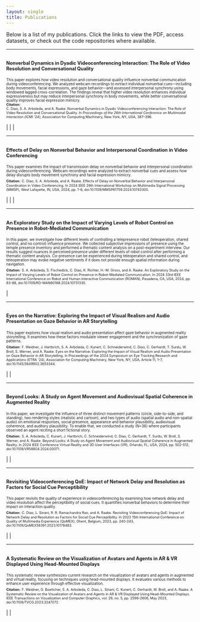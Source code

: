 ```yaml
---
layout: single
title: Publications
---
```


Below is a list of my publications. Click the links to view the PDF, access datasets, or check out the code repositories where available.

---

## <span style="font-size:0.6em;">Nonverbal Dynamics in Dyadic Videoconferencing Interaction: The Role of Video Resolution and Conversational Quality</span> 
<span style="font-size:0.7em;">This paper explores how video resolution and conversational quality influence nonverbal communication during videoconferencing. We analyzed webcam recordings to extract individual nonverbal cues—including body movements, facial expressions, and gaze behavior—and assessed interpersonal synchrony using windowed lagged cross-correlation. The findings reveal that higher video resolution enhances individual expressiveness but may reduce interpersonal synchrony in body movements, while better conversational quality improves facial expression mimicry.</span>  
<span style="font-size:0.65em;">**Citation:**</span>  
<span style="font-size:0.65em;">C. Diao, S. A. Arboleda, and A. Raake. Nonverbal Dynamics in Dyadic Videoconferencing Interaction: The Role of Video Resolution and Conversational Quality. In *Proceedings of the 26th International Conference on Multimodal Interaction (ICMI '24)*, Association for Computing Machinery, New York, NY, USA, 387–396.</span>  
<div style="margin-top: 10px;">
  <a href="https://doi.org/10.1145/3678957.3685733" title="DOI">
    <i class="fas fa-link"></i>
  </a> | 
  <a href="{{ site.baseurl }}/assets/pdfs/publication1.pdf" title="PDF">
    <i class="fas fa-file-pdf"></i>
  </a> | 
  <a href="https://osf.io/5tpmf/" title="Dataset">
    <i class="fas fa-database"></i>
  </a> | 
  <a href="https://github.com/daoramey/Nonverbal-Dynamics-VC-Resolution" title="Code">
    <i class="fas fa-code"></i>
  </a>
</div>

---

## <span style="font-size:0.6em;">Effects of Delay on Nonverbal Behavior and Interpersonal Coordination in Video Conferencing</span>
<span style="font-size:0.7em;">This paper examines the impact of transmission delay on nonverbal behavior and interpersonal coordination during videoconferencing. Webcam recordings were analyzed to extract nonverbal cues and assess how delay disrupts body movement synchrony and facial expression mimicry.</span>  
<span style="font-size:0.65em;">**Citation:**</span>
<span style="font-size:0.65em;">C. Diao, S. A. Arboleda, and A. Raake. Effects of Delay on Nonverbal Behavior and Interpersonal Coordination in Video Conferencing. In 2024 IEEE 26th International Workshop on Multimedia Signal Processing (MMSP), West Lafayette, IN, USA, 2024, pp. 1-6, doi:10.1109/MMSP61759.2024.10743300.</span>

<div style="margin-top: 10px;"> <a href="https://doi.org/10.1109/MMSP61759.2024.10743300" title="DOI"> <i class="fas fa-link"></i> </a> | <a href="{{ site.baseurl }}/assets/pdfs/publication2.pdf" title="PDF"> <i class="fas fa-file-pdf"></i> </a> | <a href="https://osf.io/xgq7d/" title="Dataset"> <i class="fas fa-database"></i> </a> | <a href="https://github.com/daoramey/Nonverbal-Dynamics-VC-Delay" title="Code"> <i class="fas fa-code"></i> </a> </div>

---

## <span style="font-size:0.6em;">An Exploratory Study on the Impact of Varying Levels of Robot Control on Presence in Robot-Mediated Communication</span>
<span style="font-size:0.7em;">In this paper, we investigate how different levels of controlling a telepresence robot (teleoperation, shared control, and no control) influence presence. We collected subjective impressions of presence using the temple presence inventory and performed a thematic content analysis on a post-experiment interview. Our results suggest nuances in perceived presence under different levels of robot control after performing a thematic content analysis. Co-presence can be experienced during teleoperation and shared control, and teleoperation may evoke negative sentiments if it does not provide enough spatial information during navigation.
</span>  
<span style="font-size:0.65em;">**Citation:**</span>
<span style="font-size:0.65em;">S. A. Arboleda, S. Fischedick, C. Diao, K. Richter, H.-M. Gross, and A. Raake. An Exploratory Study on the Impact of Varying Levels of Robot Control on Presence in Robot-Mediated Communication. In 2024 33rd IEEE International Conference on Robot and Human Interactive Communication (ROMAN), Pasadena, CA, USA, 2024, pp. 83-88, doi:10.1109/RO-MAN60168.2024.10731330.</span>

<div style="margin-top: 10px;"> <a href="https://doi.org/10.1109/RO-MAN60168.2024.10731330" title="DOI"> <i class="fas fa-link"></i> </a> | <a href="{{ site.baseurl }}/assets/pdfs/publication3.pdf" title="PDF"> <i class="fas fa-file-pdf"></i> </a> </div>

---

## <span style="font-size:0.6em;">Eyes on the Narrative: Exploring the Impact of Visual Realism and Audio Presentation on Gaze Behavior in AR Storytelling</span>
<span style="font-size:0.7em;">This paper explores how visual realism and audio presentation affect gaze behavior in augmented reality storytelling. It examines how these factors modulate viewer engagement and the synchronization of gaze patterns.</span>  
<span style="font-size:0.65em;">**Citation:**</span>
<span style="font-size:0.65em;">F. Weidner, J. Hartbrich, S. A. Arboleda, C. Kunert, C. Schneiderwind, C. Diao, C. Gerhardt, T. Surdu, W. Broll, S. Werner, and A. Raake. Eyes on the Narrative: Exploring the Impact of Visual Realism and Audio Presentation on Gaze Behavior in AR Storytelling. In Proceedings of the 2024 Symposium on Eye Tracking Research and Applications (ETRA '24), Association for Computing Machinery, New York, NY, USA, Article 11, 1–7, doi:10.1145/3649902.3653344.</span>

<div style="margin-top: 10px;"> <a href="https://doi.org/10.1145/3649902.3653344" title="DOI"> <i class="fas fa-link"></i> </a> | <a href="{{ site.baseurl }}/assets/pdfs/publication4.pdf" title="PDF"> <i class="fas fa-file-pdf"></i> </a> | <a href="https://zenodo.org/records/11545344" title="Supplemental Material"> <i class="fas fa-database"></i> </a> </div>

---

## <span style="font-size:0.6em;">Beyond Looks: A Study on Agent Movement and Audiovisual Spatial Coherence in Augmented Reality</span>
<span style="font-size:0.7em;">In this paper, we investigate the influence of three distinct movement patterns (circle, side-to-side, and standing), two rendering styles (realistic and cartoon), and two types of audio (spatial audio and non-spatial audio) on emotional responses, social presence, appearance and behavior plausibility, audiovisual coherence, and auditory plausibility. To enable that, we conducted a study (N=36) where participants observed an agent reciting a short fictional story.</span>  
<span style="font-size:0.65em;">**Citation:**</span>
<span style="font-size:0.65em;">S. A. Arboleda, C. Kunert, J. Hartbrich, C. Schneiderwind, C. Diao, C. Gerhardt, T. Surdu, W. Broll, S. Werner, and A. Raake. Beyond Looks: A Study on Agent Movement and Audiovisual Spatial Coherence in Augmented Reality. In 2024 IEEE Conference Virtual Reality and 3D User Interfaces (VR), Orlando, FL, USA, 2024, pp. 502-512, doi:10.1109/VR58804.2024.00071.</span>

<div style="margin-top: 10px;"> <a href="https://doi.org/10.1109/VR58804.2024.00071" title="DOI"> <i class="fas fa-link"></i> </a> | <a href="{{ site.baseurl }}/assets/pdfs/publication5.pdf" title="PDF"> <i class="fas fa-file-pdf"></i> </a> | <a href="https://zenodo.org/records/10458343" title="Dataset"> <i class="fas fa-database"></i> </a> </div>

---

## <span style="font-size:0.6em;">Revisiting Videoconferencing QoE: Impact of Network Delay and Resolution as Factors for Social Cue Perceptibility</span>
<span style="font-size:0.7em;">This paper revisits the quality of experience in videoconferencing by examining how network delay and video resolution affect the perceptibility of social cues. It quantifies nonverbal behaviors to determine their impact on interaction quality.</span>  
<span style="font-size:0.65em;">**Citation:**</span>
<span style="font-size:0.65em;">C. Diao, L. Sinani, R. R. Ramachandra Rao, and A. Raake. Revisiting Videoconferencing QoE: Impact of Network Delay and Resolution as Factors for Social Cue Perceptibility. In 2023 15th International Conference on Quality of Multimedia Experience (QoMEX), Ghent, Belgium, 2023, pp. 240-243, doi:10.1109/QoMEX58391.2023.10178483.</span>

<div style="margin-top: 10px;"> <a href="https://doi.org/10.1109/QoMEX58391.2023.10178483" title="DOI"> <i class="fas fa-link"></i> </a> | <a href="{{ site.baseurl }}/assets/pdfs/publication6.pdf" title="PDF"> <i class="fas fa-file-pdf"></i> </a> | <a href="https://github.com/daoramey/Nonverbal-Cues-Analysis-Toolbox" title="Code"> <i class="fas fa-code"></i> </a> </div>

---

## <span style="font-size:0.6em;">A Systematic Review on the Visualization of Avatars and Agents in AR & VR Displayed Using Head-Mounted Displays</span>
<span style="font-size:0.7em;">This systematic review synthesizes current research on the visualization of avatars and agents in augmented and virtual reality, focusing on techniques using head-mounted displays. It evaluates various methods to enhance user experience through effective visualization.</span>  
<span style="font-size:0.65em;">**Citation:**</span>
<span style="font-size:0.65em;">F. Weidner, G. Boettcher, S. A. Arboleda, C. Diao, L. Sinani, C. Kunert, C. Gerhardt, W. Broll, and A. Raake. A Systematic Review on the Visualization of Avatars and Agents in AR & VR Displayed Using Head-Mounted Displays. IEEE Transactions on Visualization and Computer Graphics, vol. 29, no. 5, pp. 2596-2606, May 2023, doi:10.1109/TVCG.2023.3247072.</span>

<div style="margin-top: 10px;"> <a href="https://doi.org/10.1109/TVCG.2023.3247072" title="DOI"> <i class="fas fa-link"></i> </a> | <a href="{{ site.baseurl }}/assets/pdfs/publication7.pdf" title="PDF"> <i class="fas fa-file-pdf"></i> </a> | <a href="https://zenodo.org/records/7525054" title="Supplementary File"> <i class="fas fa-database"></i> </a> </div>
